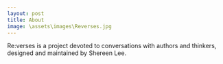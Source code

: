 ```yaml
---
layout: post
title: About
image: \assets\images\Reverses.jpg
---
```


Re:verses is a project devoted to conversations with authors and thinkers, designed and maintained by Shereen Lee.
